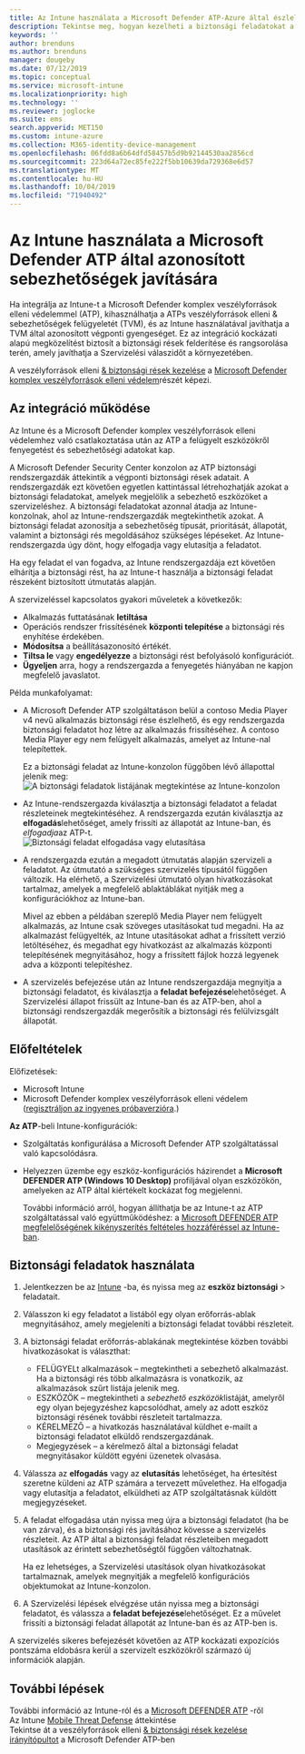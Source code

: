```yaml
---
title: Az Intune használata a Microsoft Defender ATP-Azure által észlelt biztonsági rések javításához | Microsoft Docs
description: Tekintse meg, hogyan kezelheti a biztonsági feladatokat a és a veszélyforrások elleni & sebezhetőségek kezelése, a Microsoft Defender komplex veszélyforrások elleni védelem (ATP) részeként az Intune-konzolon.
keywords: ''
author: brenduns
ms.author: brenduns
manager: dougeby
ms.date: 07/12/2019
ms.topic: conceptual
ms.service: microsoft-intune
ms.localizationpriority: high
ms.technology: ''
ms.reviewer: joglocke
ms.suite: ems
search.appverid: MET150
ms.custom: intune-azure
ms.collection: M365-identity-device-management
ms.openlocfilehash: 06fdd8a6b64dfd58457b5d9b92144530aa2856cd
ms.sourcegitcommit: 223d64a72ec85fe222f5bb10639da729368e6d57
ms.translationtype: MT
ms.contentlocale: hu-HU
ms.lasthandoff: 10/04/2019
ms.locfileid: "71940492"
---
```

# <a name="use-intune-to-remediate-vulnerabilities-identified-by-microsoft-defender-atp"></a>Az Intune használata a Microsoft Defender ATP által azonosított sebezhetőségek javítására  

Ha integrálja az Intune-t a Microsoft Defender komplex veszélyforrások elleni védelemmel (ATP), kihasználhatja a ATPs veszélyforrások elleni & sebezhetőségek felügyeletét (TVM), és az Intune használatával javíthatja a TVM által azonosított végponti gyengeséget. Ez az integráció kockázati alapú megközelítést biztosít a biztonsági rések felderítése és rangsorolása terén, amely javíthatja a Szervizelési válaszidőt a környezetében.  

A veszélyforrások elleni [& biztonsági rések kezelése](https://docs.microsoft.com/windows/security/threat-protection/windows-defender-atp/next-gen-threat-and-vuln-mgt) a [Microsoft Defender komplex veszélyforrások elleni védelem](https://docs.microsoft.com/windows/security/threat-protection/windows-defender-atp/windows-defender-advanced-threat-protection)részét képezi.  

## <a name="how-integration-works"></a>Az integráció működése  

Az Intune és a Microsoft Defender komplex veszélyforrások elleni védelemhez való csatlakoztatása után az ATP a felügyelt eszközökről fenyegetést és sebezhetőségi adatokat kap.  

A Microsoft Defender Security Center konzolon az ATP biztonsági rendszergazdák áttekintik a végponti biztonsági rések adatait. A rendszergazdák ezt követően egyetlen kattintással létrehozhatják azokat a biztonsági feladatokat, amelyek megjelölik a sebezhető eszközöket a szervizeléshez. A biztonsági feladatokat azonnal átadja az Intune-konzolnak, ahol az Intune-rendszergazdák megtekinthetik azokat. A biztonsági feladat azonosítja a sebezhetőség típusát, prioritását, állapotát, valamint a biztonsági rés megoldásához szükséges lépéseket. Az Intune-rendszergazda úgy dönt, hogy elfogadja vagy elutasítja a feladatot.  

Ha egy feladat el van fogadva, az Intune rendszergazdája ezt követően elhárítja a biztonsági rést, ha az Intune-t használja a biztonsági feladat részeként biztosított útmutatás alapján.  

A szervizeléssel kapcsolatos gyakori műveletek a következők:  

- Alkalmazás futtatásának **letiltása**  
- Operációs rendszer frissítésének **központi telepítése** a biztonsági rés enyhítése érdekében.  
- **Módosítsa** a beállításazonosító értékét.  
- **Tiltsa le** vagy **engedélyezze** a biztonsági rést befolyásoló konfigurációt.  
- **Ügyeljen** arra, hogy a rendszergazda a fenyegetés hiányában ne kapjon megfelelő javaslatot.  

Példa munkafolyamat:

- A Microsoft Defender ATP szolgáltatáson belül a contoso Media Player v4 nevű alkalmazás biztonsági rése észlelhető, és egy rendszergazda biztonsági feladatot hoz létre az alkalmazás frissítéséhez. A contoso Media Player egy nem felügyelt alkalmazás, amelyet az Intune-nal telepítettek.  

  Ez a biztonsági feladat az Intune-konzolon függőben lévő állapottal jelenik meg:  
  ![A biztonsági feladatok listájának megtekintése az Intune-konzolon](./media/atp-manage-vulnerabilities/temp-security-tasks.png)
 
- Az Intune-rendszergazda kiválasztja a biztonsági feladatot a feladat részleteinek megtekintéséhez.  A rendszergazda ezután kiválasztja az **elfogadás**lehetőséget, amely frissíti az állapotát az Intune-ban, és *elfogadja*az ATP-t.  
  ![Biztonsági feladat elfogadása vagy elutasítása](./media/atp-manage-vulnerabilities/temp-accept-task.png) 
 
- A rendszergazda ezután a megadott útmutatás alapján szervizeli a feladatot.  Az útmutató a szükséges szervizelés típusától függően változik. Ha elérhető, a Szervizelési útmutató olyan hivatkozásokat tartalmaz, amelyek a megfelelő ablaktáblákat nyitják meg a konfigurációkhoz az Intune-ban. 

  Mivel az ebben a példában szereplő Media Player nem felügyelt alkalmazás, az Intune csak szöveges utasításokat tud megadni. Ha az alkalmazást felügyelték, az Intune utasításokat adhat a frissített verzió letöltéséhez, és megadhat egy hivatkozást az alkalmazás központi telepítésének megnyitásához, hogy a frissített fájlok hozzá legyenek adva a központi telepítéshez. 

- A szervizelés befejezése után az Intune rendszergazdája megnyitja a biztonsági feladatot, és kiválasztja a **feladat befejezése**lehetőséget.  A Szervizelési állapot frissült az Intune-ban és az ATP-ben, ahol a biztonsági rendszergazdák megerősítik a biztonsági rés felülvizsgált állapotát.  

## <a name="prerequisites"></a>Előfeltételek  

Előfizetések:  

- Microsoft Intune  
- Microsoft Defender komplex veszélyforrások elleni védelem ([regisztráljon az ingyenes próbaverzióra](https://www.microsoft.com/WindowsForBusiness/windows-atp?ocid=docs-wdatp-main-abovefoldlink).)  

**Az ATP**-beli Intune-konfigurációk:  

- Szolgáltatás konfigurálása a Microsoft Defender ATP szolgáltatással való kapcsolódásra.  
- Helyezzen üzembe egy eszköz-konfigurációs házirendet a **Microsoft DEFENDER ATP (Windows 10 Desktop)** profiljával olyan eszközökön, amelyeken az ATP által kiértékelt kockázat fog megjelenni.

  További információ arról, hogyan állíthatja be az Intune-t az ATP szolgáltatással való együttműködéshez: a [Microsoft DEFENDER ATP megfelelőségének kikényszerítés feltételes hozzáféréssel az Intune-ban](advanced-threat-protection.md#enable-microsoft-defender-atp-in-intune).  

## <a name="work-with-security-tasks"></a>Biztonsági feladatok használata  

1. Jelentkezzen be az [Intune](https://go.microsoft.com/fwlink/?linkid=2090973) -ba, és nyissa meg az **eszköz biztonsági** > feladatait.  
2. Válasszon ki egy feladatot a listából egy olyan erőforrás-ablak megnyitásához, amely megjeleníti a biztonsági feladat további részleteit.  
3. A biztonsági feladat erőforrás-ablakának megtekintése közben további hivatkozásokat is választhat:  
   - FELÜGYELt alkalmazások – megtekintheti a sebezhető alkalmazást. Ha a biztonsági rés több alkalmazásra is vonatkozik, az alkalmazások szűrt listája jelenik meg.  
   - ESZKÖZÖK – megtekintheti a *sebezhető eszközök*listáját, amelyről egy olyan bejegyzéshez kapcsolódhat, amely az adott eszköz biztonsági résének további részleteit tartalmazza.  
   - KÉRELMEZŐ – a hivatkozás használatával küldhet e-mailt a biztonsági feladatot elküldő rendszergazdának.  
   - Megjegyzések – a kérelmező által a biztonsági feladat megnyitásakor küldött egyéni üzenetek olvasása.  
4. Válassza az **elfogadás** vagy az **elutasítás** lehetőséget, ha értesítést szeretne küldeni az ATP számára a tervezett művelethez. Ha elfogadja vagy elutasítja a feladatot, elküldheti az ATP szolgáltatásnak küldött megjegyzéseket.  

5. A feladat elfogadása után nyissa meg újra a biztonsági feladatot (ha be van zárva), és a biztonsági rés javításához kövesse a szervizelés részleteit.  Az ATP által a biztonsági feladat részleteiben megadott utasítások az érintett sebezhetőségtől függően változhatnak.  

   Ha ez lehetséges, a Szervizelési utasítások olyan hivatkozásokat tartalmaznak, amelyek megnyitják a megfelelő konfigurációs objektumokat az Intune-konzolon.  

6. A Szervizelési lépések elvégzése után nyissa meg a biztonsági feladatot, és válassza a **feladat befejezése**lehetőséget.  Ez a művelet frissíti a biztonsági feladat állapotát az Intune-ban és az ATP-ben is.  

A szervizelés sikeres befejezését követően az ATP kockázati expozíciós pontszáma eldobásra kerül a szervizelt eszközökről származó új információk alapján. 

## <a name="next-steps"></a>További lépések
További információ az Intune-ról és a [Microsoft DEFENDER ATP](advanced-threat-protection.md) -ről  
Az Intune [Mobile Threat Defense](mobile-threat-defense.md) áttekintése  
Tekintse át a veszélyforrások elleni [& biztonsági rések kezelése irányítópultot](https://docs.microsoft.com/windows/security/threat-protection/windows-defender-atp/tvm-dashboard-insights) a Microsoft Defender ATP-ben
